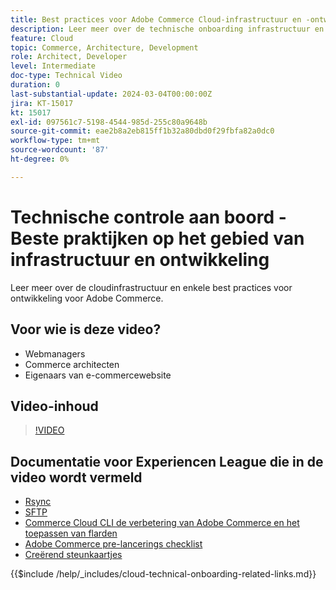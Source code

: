 ```yaml
---
title: Best practices voor Adobe Commerce Cloud-infrastructuur en -ontwikkeling
description: Leer meer over de technische onboarding infrastructuur en de beste praktijken van de ontwikkeling van Adobe Commerce Cloud.
feature: Cloud
topic: Commerce, Architecture, Development
role: Architect, Developer
level: Intermediate
doc-type: Technical Video
duration: 0
last-substantial-update: 2024-03-04T00:00:00Z
jira: KT-15017
kt: 15017
exl-id: 097561c7-5198-4544-985d-255c80a9648b
source-git-commit: eae2b8a2eb815ff1b32a80dbd0f29fbfa82a0dc0
workflow-type: tm+mt
source-wordcount: '87'
ht-degree: 0%

---
```


# Technische controle aan boord - Beste praktijken op het gebied van infrastructuur en ontwikkeling

Leer meer over de cloudinfrastructuur en enkele best practices voor ontwikkeling voor Adobe Commerce.

## Voor wie is deze video?

- Webmanagers
- Commerce architecten
- Eigenaars van e-commercewebsite

## Video-inhoud

>[!VIDEO](https://video.tv.adobe.com/v/3427679?learn=on)

## Documentatie voor Experiencen League die in de video wordt vermeld

- [ Rsync ](https://experienceleague.adobe.com/docs/commerce-cloud-service/user-guide/develop/deploy/staging-production.html#migrate-files-using-rsync)
- [ SFTP ](https://experienceleague.adobe.com/docs/commerce-cloud-service/user-guide/develop/secure-connections.html#sftp)
- [ Commerce Cloud CLI ](https://experienceleague.adobe.com/docs/commerce-cloud-service/user-guide/dev-tools/cloud-cli/cloud-cli-overview.html)
  [ de verbetering van Adobe Commerce en het toepassen van flarden ](https://experienceleague.adobe.com/docs/commerce-cloud-service/user-guide/develop/upgrade/apply-patches.html)
- [ Adobe Commerce pre-lancerings checklist ](https://experienceleague.adobe.com/docs/commerce-cloud-service/user-guide/launch/checklist.html)
- [ Creërend steunkaartjes ](https://experienceleague.adobe.com/docs/commerce-knowledge-base/kb/help-center-guide/magento-help-center-user-guide.html)

{{$include /help/_includes/cloud-technical-onboarding-related-links.md}}
